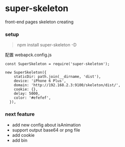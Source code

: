 # super-skeleton

front-end pages skeleton creating

### setup

> npm install super-skeleton -D

配置 webapck.config.js

```
const SuperSkeleton = require('super-skeleton');

```

```
new SuperSkeleton({
    staticDir: path.join(__dirname, 'dist'),
    device: 'iPhone 6 Plus',
    domain: 'http://192.168.2.3:9100/skeleton/dist/',
    cookie: {},
    delay: 5000,
    color: '#efefef',
  }),

```

### next feature

- add new config about isAnimation
- support output base64 or png file
- add cookie
- add bin
